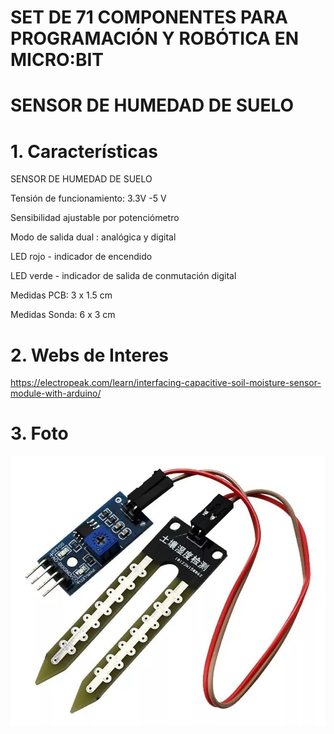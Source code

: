 # **SET DE 71 COMPONENTES PARA PROGRAMACIÓN Y ROBÓTICA EN MICRO:BIT**

# SENSOR DE HUMEDAD DE SUELO

# 1. Características

SENSOR DE HUMEDAD DE SUELO

Tensión de funcionamiento: 3.3V -5 V

Sensibilidad ajustable por potenciómetro

Modo de salida dual : analógica y digital

LED rojo - indicador de encendido

LED verde - indicador de salida de conmutación digital

Medidas PCB: 3 x 1.5 cm

Medidas Sonda: 6  x 3 cm

# 2. Webs de Interes

<https://electropeak.com/learn/interfacing-capacitive-soil-moisture-sensor-module-with-arduino/>

# 3. Foto

![](01_fotos/61-0-Soil-Moisture-Sensor.png)
